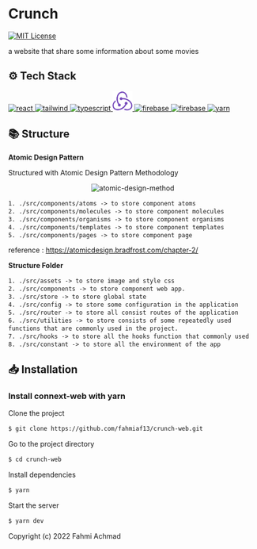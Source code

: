 # Crunch

[![MIT License](https://img.shields.io/badge/License-MIT-green.svg)](https://choosealicense.com/licenses/mit/)

a website that share some information about some movies

## ⚙️ Tech Stack

<a href="https://reactjs.org/" target="_blank" rel="noreferrer"> <img src="https://upload.wikimedia.org/wikipedia/commons/a/a7/React-icon.svg" alt="react" width="40" height="40"/> </a>
<a href="https://tailwindcss.com/" target="_blank" rel="noreferrer"> <img src="https://www.vectorlogo.zone/logos/tailwindcss/tailwindcss-icon.svg" alt="tailwind" width="40" height="40"/> </a>
<a href="[https://developer.mozilla.org/en-US/docs/Web/JavaScript](https://www.typescriptlang.org/)" target="_blank" rel="noreferrer"> <img src="https://upload.wikimedia.org/wikipedia/commons/4/4c/Typescript_logo_2020.svg" alt="typescript" width="40" height="40"/> </a>
<a href="https://redux.js.org" target="_blank" rel="noreferrer"> <img src="https://raw.githubusercontent.com/devicons/devicon/master/icons/redux/redux-original.svg" alt="redux" width="40" height="40"/> </a>
<a href="https://firebase.google.com/" target="_blank" rel="noreferrer"> <img src="https://www.vectorlogo.zone/logos/firebase/firebase-icon.svg" alt="firebase" width="40" height="40"/> </a>
<a href="https://vitejs.dev/" target="_blank" rel="noreferrer"> <img src="https://camo.githubusercontent.com/61e102d7c605ff91efedb9d7e47c1c4a07cef59d3e1da202fd74f4772122ca4e/68747470733a2f2f766974656a732e6465762f6c6f676f2e737667" alt="firebase" width="40" height="40"/> </a>
<a href="https://yarnpkg.com/" target="_blank" rel="noreferrer"> <img src="https://seeklogo.com/images/Y/yarn-logo-F5E7A65FA2-seeklogo.com.png" alt="yarn" width="40" height="40"/> </a>

## 📚 Structure

**Atomic Design Pattern**

Structured with Atomic Design Pattern Methodology

<p align="center">
<img src="https://atomicdesign.bradfrost.com/images/content/atomic-design-process.png" alt="atomic-design-method" width="500"/>
</p>

```structure
1. ./src/components/atoms -> to store component atoms
2. ./src/components/molecules -> to store component molecules
3. ./src/components/organisms -> to store component organisms
4. ./src/components/templates -> to store component templates
5. ./src/components/pages -> to store component page
```

reference : https://atomicdesign.bradfrost.com/chapter-2/

**Structure Folder**

```others
1. ./src/assets -> to store image and style css
2. ./src/components -> to store component web app.
3. ./src/store -> to store global state
4. ./src/config -> to store some configuration in the application
5. ./src/router -> to store all consist routes of the application
6. ./src/utilities -> to store consists of some repeatedly used functions that are commonly used in the project.
7. ./src/hooks -> to store all the hooks function that commonly used
8. ./src/constant -> to store all the environment of the app
```

## 📥 Installation

### Install connext-web with yarn

Clone the project

```bash
$ git clone https://github.com/fahmiaf13/crunch-web.git
```

Go to the project directory

```bash
$ cd crunch-web
```

Install dependencies

```bash
$ yarn
```

Start the server

```bash
$ yarn dev
```

Copyright (c) 2022 Fahmi Achmad
